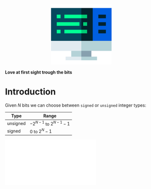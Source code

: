 <p align="center">
  <img width="200" height="200" src="images/Icon.png">
</p>

**Love at first sight trough the bits**

# Introduction
Given $N$ bits we can choose between `signed` or `unsigned` integer types:

| Type     | Range    |
|----------|----------|
| unsigned | $-2^{N-1}$ to $2^{N-1}-1$ |
| signed   | $0$ to $2^N-1$|

![Unoverflow Graph](images/main.pdf)
